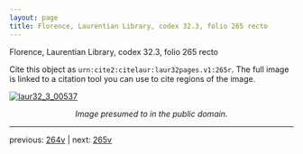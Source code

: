 ```yaml
---
layout: page
title: Florence, Laurentian Library, codex 32.3, folio 265 recto
---
```


Florence, Laurentian Library, codex 32.3, folio 265 recto

Cite this object as `urn:cite2:citelaur:laur32pages.v1:265r`.  The full image is linked to a citation tool you can use to cite regions of the image.

[![laur32_3_00537](http://www.homermultitext.org/iipsrv?IIIF=/project/homer/pyramidal/deepzoom/citelaur/laur32imgs/v1/laur32_3_00537.tif/full/800,/0/default.jpg)](http://www.homermultitext.org/ict2/?urn=urn:cite2:citelaur:laur32imgs.v1:laur32_3_00537) 

<p style="text-align: center; font-style: italic;">Image presumed to in the public domain.</p>

---

previous: [264v](../264v/) | next: [265v](../265v/)